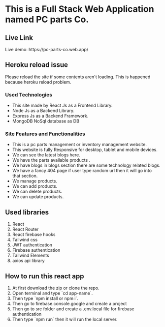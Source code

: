 # This is a Full Stack Web Application named PC parts Co.
## Live Link
<p>Live demo: https://pc-parts-co.web.app/ </p> 

## Heroku reload issue
<p>Please reload the site if some contents aren't loading. This is happened because heroku reload problem.</p>

### Used Technologies
<ul>
<li>This site made by React Js as a Frontend Library.</li>
<li>Node Js as a Backend Library.</li>
<li>Express Js as a Backend Framework.</li>
<li>MongoDB NoSql database as DB</li>
</ul>

### Site Features and Functionalities
<ul>
<li>This is a pc parts management or inventory management website.</li>
<li>This website is fully Responsive for desktop, tablet and mobile devices.</li>
<li>We can see the latest blogs here.</li>
<li>We have the parts available products .</li>
<li>We have blogs in blogs section there are some technology related blogs.</li>
<li>We have a fancy 404 page if user type random url then it will go into that section.</li>
<li>We manage products.</li>
<li>We can add products.</li>
<li>We can delete products.</li>
<li>We can update products.</li></ul>

## Used libraries 
<ol>
<li>React</li>
<li>React Router</li>
<li>React firebase hooks</li>
<li>Tailwind css</li>
<li>JWT authentication</li>
<li>Firebase authentication</li>
<li>Tailwind Elements</li>
<li>axios api library</li>
</ol>

## How to run this react app
<ol>
<li>At first download the zip or clone the repo.</li>
<li>Open terminal and type `cd app-name`.</li>
<li>Then type `npm install or npm i`.</li>
<li>Then go to firebase.console.google and create a project</li>
<li>Then go to src folder and create a .env.local file for firebase authentication</li>
<li>Then type `npm run` then it will run the local server.</li>
</ol>